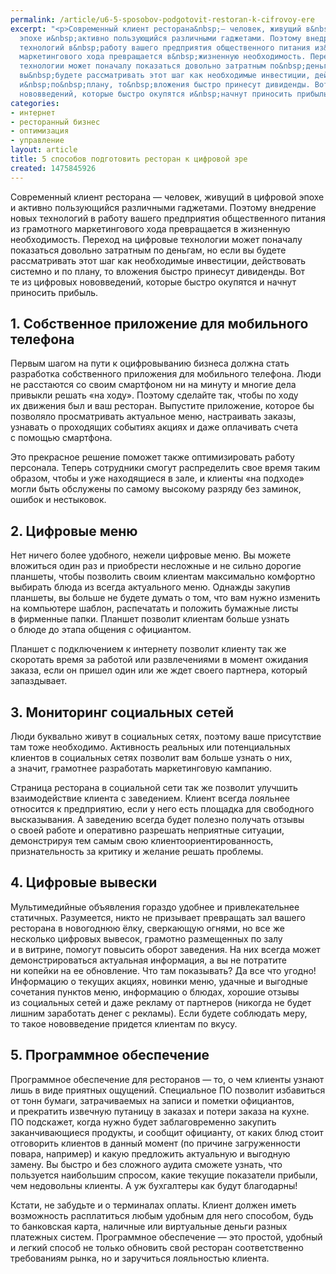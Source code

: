```yaml
---
permalink: /article/u6-5-sposobov-podgotovit-restoran-k-cifrovoy-ere
excerpt: "<p>Современный клиент ресторана&nbsp;— человек, живущий в&nbsp;цифровой
  эпохе и&nbsp;активно пользующийся различными гаджетами. Поэтому внедрение новых
  технологий в&nbsp;работу вашего предприятия общественного питания из&nbsp;грамотного
  маркетингового хода превращается в&nbsp;жизненную необходимость. Переход на&nbsp;цифровые
  технологии может поначалу показаться довольно затратным по&nbsp;деньгам, но&nbsp;если
  вы&nbsp;будете рассматривать этот шаг как необходимые инвестиции, действовать системно
  и&nbsp;по&nbsp;плану, то&nbsp;вложения быстро принесут дивиденды. Вот те&nbsp;из&nbsp;цифровых
  нововведений, которые быстро окупятся и&nbsp;начнут приносить прибыль. </p>"
categories:
- интернет
- ресторанный бизнес
- оптимизация
- управление
layout: article
title: 5 способов подготовить ресторан к цифровой эре
created: 1475845926
---
```

Современный клиент ресторана — человек, живущий в цифровой эпохе и активно пользующийся различными гаджетами. Поэтому внедрение новых технологий в работу вашего предприятия общественного питания из грамотного маркетингового хода превращается в жизненную необходимость. Переход на цифровые технологии может поначалу показаться довольно затратным по деньгам, но если вы будете рассматривать этот шаг как необходимые инвестиции, действовать системно и по плану, то вложения быстро принесут дивиденды. Вот те из цифровых нововведений, которые быстро окупятся и начнут приносить прибыль.

## 1. Собственное приложение для мобильного телефона ##

Первым шагом на пути к оцифровыванию бизнеса должна стать разработка собственного приложения для мобильного телефона. Люди не расстаются со своим смартфоном ни на минуту и многие дела привыкли решать «на ходу». Поэтому сделайте так, чтобы по ходу их движения был и ваш ресторан. Выпустите приложение, которое бы позволяло просматривать актуальное меню, настраивать заказы, узнавать о проходящих событиях акциях и даже оплачивать счета с помощью смартфона.

Это прекрасное решение поможет также оптимизировать работу персонала. Теперь сотрудники смогут распределить свое время таким образом, чтобы и уже находящиеся в зале, и клиенты «на подходе» могли быть обслужены по самому высокому разряду без заминок, ошибок и нестыковок.

## 2. Цифровые меню ##

Нет ничего более удобного, нежели цифровые меню. Вы можете вложиться один раз и приобрести несложные и не сильно дорогие планшеты, чтобы позволить своим клиентам максимально комфортно выбирать блюда из всегда актуального меню. Однажды закупив планшеты, вы больше не будете думать о том, что вам нужно изменить на компьютере шаблон, распечатать и положить бумажные листы в фирменные папки. Планшет позволит клиентам больше узнать о блюде до этапа общения с официантом.

Планшет с подключением к интернету позволит клиенту так же скоротать время за работой или развлечениями в момент ожидания заказа, если он пришел один или же ждет своего партнера, который запаздывает.

## 3. Мониторинг социальных сетей ##

Люди буквально живут в социальных сетях, поэтому ваше присутствие там тоже необходимо. Активность реальных или потенциальных клиентов в социальных сетях позволит вам больше узнать о них, а значит, грамотнее разработать маркетинговую кампанию.

Страница ресторана в социальной сети так же позволит улучшить взаимодействие клиента с заведением. Клиент всегда лояльнее относится к предприятию, если у него есть площадка для свободного высказывания. А заведению всегда будет полезно получать отзывы о своей работе и оперативно разрешать неприятные ситуации, демонстрируя тем самым свою клиентоориентированность, признательность за критику и желание решать проблемы.

## 4. Цифровые вывески ##

Мультимедийные объявления гораздо удобнее и привлекательнее статичных. Разумеется, никто не призывает превращать зал вашего ресторана в новогоднюю ёлку, сверкающую огнями, но все же несколько цифровых вывесок, грамотно размещенных по залу и в витрине, помогут повысить оборот заведения. На них всегда может демонстрироваться актуальная информация, а вы не потратите ни копейки на ее обновление. Что там показывать? Да все что угодно! Информацию о текущих акциях, новинки меню, удачные и выгодные сочетания пунктов меню, информацию о блюдах, хорошие отзывы из социальных сетей и даже рекламу от партнеров (никогда не будет лишним заработать денег с рекламы). Если будете соблюдать меру, то такое нововведение придется клиентам по вкусу.

## 5. Программное обеспечение ##

Программное обеспечение для ресторанов — то, о чем клиенты узнают лишь в виде приятных ощущений. Специальное ПО позволит избавиться от тонн бумаги, затрачиваемых на записи и пометки официантов, и прекратить извечную путаницу в заказах и потери заказа на кухне. ПО подскажет, когда нужно будет заблаговременно закупить заканчивающиеся продукты, и сообщит официанту, от каких блюд стоит отговорить клиентов в данный момент (по причине загруженности повара, например) и какую предложить актуальную и выгодную замену. Вы быстро и без сложного аудита сможете узнать, что пользуется наибольшим спросом, какие текущие показатели прибыли, чем недовольны клиенты. А уж бухгалтеры как будут благодарны!

Кстати, не забудьте и о терминалах оплаты. Клиент должен иметь возможность расплатиться любым удобным для него способом, будь то банковская карта, наличные или виртуальные деньги разных платежных систем. Программное обеспечение — это простой, удобный и легкий способ не только обновить свой ресторан соответственно требованиям рынка, но и заручиться лояльностью клиента.
